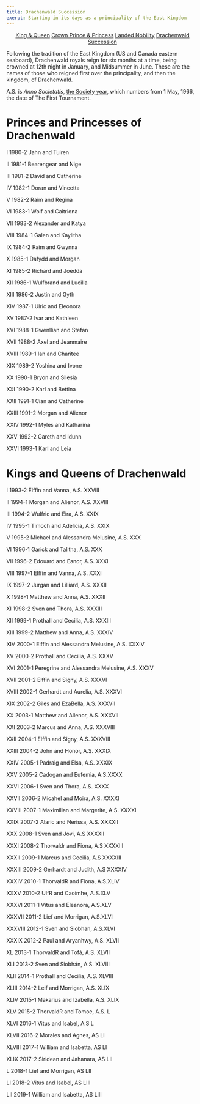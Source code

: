 ```yaml
---
title: Drachenwald Succession
exerpt: Starting in its days as a principality of the East Kingdom
---
```

<p align="center">
<a href="{{ site.baseurl }}{% link royals/index.html %}" class="btn btn--primary">King & Queen</a>
<a href="{{ site.baseurl }}{% link royals/heirs.html %}" class="btn btn--primary">Crown Prince & Princess</a>
<a href="{{ site.baseurl }}{% link royals/territorial-royals.md %}" class="btn btn--primary">Landed Nobility</a>
<a href="#" class="btn btn--inverse">Drachenwald Succession</a>

Following the tradition of the East Kingdom (US and Canada eastern seaboard), Drachenwald royals reign for six months at a time, being crowned at 12th night in January, and Midsummer in June. 
These are the names of those who reigned first over the principality, and then the kingdom, of Drachenwald. 

A.S. is _Anno Societatis_, [the Society year](https://sca.org/links/calendar.html), which numbers from 1 May, 1966, the date of The First Tournament. 

# Princes and Princesses of Drachenwald
I 1980-2 Jahn and Tuiren

II 1981-1 Bearengear and Nige

III 1981-2 David and Catherine

IV 1982-1 Doran and Vincetta

V 1982-2 Raim and Regina

VI 1983-1 Wolf and Caitriona

VII 1983-2 Alexander and Katya

VIII 1984-1 Galen and Kaylitha

IX 1984-2 Raim and Gwynna

X 1985-1 Dafydd and Morgan

XI 1985-2 Richard and Joedda

XII 1986-1 Wulfbrand and Lucilla

XIII 1986-2 Justin and Gyth

XIV 1987-1 Ulric and Eleonora

XV 1987-2 Ivar and Kathleen

XVI 1988-1 Gwenllian and Stefan

XVII 1988-2 Axel and Jeanmaire

XVIII 1989-1 Ian and Charitee

XIX 1989-2 Yoshina and Ivone

XX 1990-1 Bryon and Silesia

XXI 1990-2 Karl and Bettina

XXII 1991-1 Cian and Catherine

XXIII 1991-2 Morgan and Alienor

XXIV 1992-1 Myles and Katharina

XXV 1992-2 Gareth and Idunn

XXVI 1993-1 Karl and Leia

# Kings and Queens of Drachenwald

I 1993-2 Elffin and Vanna, A.S. XXVIII

II 1994-1 Morgan and Alienor, A.S. XXVIII

III 1994-2 Wulfric and Eira, A.S. XXIX

IV 1995-1 Timoch and Adelicia, A.S. XXIX

V 1995-2 Michael and Alessandra Melusine, A.S. XXX

VI 1996-1 Garick and Talitha, A.S. XXX

VII 1996-2 Edouard and Eanor, A.S. XXXI

VIII 1997-1 Elffin and Vanna, A.S. XXXI

IX 1997-2 Jurgan and Lilliard, A.S. XXXII

X 1998-1 Matthew and Anna, A.S. XXXII

XI 1998-2 Sven and Thora, A.S. XXXIII

XII 1999-1 Prothall and Cecilia, A.S. XXXIII

XIII 1999-2 Matthew and Anna, A.S. XXXIV

XIV 2000-1 Elffin and Alessandra Melusine, A.S. XXXIV

XV 2000-2 Prothall and Cecilia, A.S. XXXV

XVI 2001-1 Peregrine and Alessandra Melusine, A.S. XXXV

XVII 2001-2 Elffin and Signy, A.S. XXXVI

XVIII 2002-1 Gerhardt and Aurelia, A.S. XXXVI

XIX 2002-2 Giles and EzaBella, A.S. XXXVII

XX 2003-1 Matthew and Alienor, A.S. XXXVII

XXI 2003-2 Marcus and Anna, A.S. XXXVIII

XXII 2004-1 Elffin and Signy, A.S. XXXVIII

XXIII 2004-2 John and Honor, A.S. XXXIX

XXIV 2005-1 Padraig and Elsa, A.S. XXXIX

XXV 2005-2 Cadogan and Eufemia, A.S.XXXX

XXVI 2006-1 Sven and Thora, A.S. XXXX

XXVII 2006-2 Micahel and Moira, A.S. XXXXI

XXVIII 2007-1 Maximilian and Margerite, A.S. XXXXI

XXIX 2007-2 Alaric and Nerissa, A.S. XXXXII

XXX 2008-1 Sven and Jovi, A.S XXXXII

XXXI 2008-2 Thorvaldr and Fiona, A.S XXXXIII

XXXII 2009-1 Marcus and Cecilia, A.S XXXXIII

XXXIII 2009-2 Gerhardt and Judith, A.S XXXXIV

XXXIV 2010-1 ThorvaldR and Fiona, A.S.XLIV

XXXV 2010-2 UlfR and Caoimhe, A.S.XLV

XXXVI 2011-1 Vitus and Eleanora, A.S.XLV

XXXVII 2011-2 Lief and Morrigan, A.S.XLVI

XXXVIII 2012-1 Sven and Siobhan, A.S.XLVI

XXXIX 2012-2 Paul and Aryanhwy, A.S. XLVII

XL 2013-1 ThorvaldR and Tofá, A.S. XLVII

XLI 2013-2 Sven and Siobhán, A.S. XLVIII

XLII 2014-1 Prothall and Cecilia, A.S. XLVIII

XLIII 2014-2 Leif and Morrigan, A.S. XLIX

XLIV 2015-1 Makarius and Izabella, A.S. XLIX

XLV 2015-2 ThorvaldR and Tomoe, A.S. L

XLVI 2016-1 Vitus and Isabel, A.S L

XLVII 2016-2 Morales and Agnes, AS LI

XLVIII 2017-1 William and Isabetta, AS LI

XLIX 2017-2 Siridean and Jahanara, AS LII

L 2018-1 Lief and Morrigan, AS LII

LI 2018-2 Vitus and Isabel, AS LIII

LII 2019-1 William and Isabetta, AS LIII

